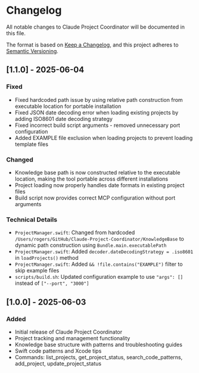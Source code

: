 # Changelog

All notable changes to Claude Project Coordinator will be documented in this file.

The format is based on [Keep a Changelog](https://keepachangelog.com/en/1.0.0/),
and this project adheres to [Semantic Versioning](https://semver.org/spec/v2.0.0.html).

## [1.1.0] - 2025-06-04

### Fixed
- Fixed hardcoded path issue by using relative path construction from executable location for portable installation
- Fixed JSON date decoding error when loading existing projects by adding ISO8601 date decoding strategy
- Fixed incorrect build script arguments - removed unnecessary port configuration
- Added EXAMPLE file exclusion when loading projects to prevent loading template files

### Changed
- Knowledge base path is now constructed relative to the executable location, making the tool portable across different installations
- Project loading now properly handles date formats in existing project files
- Build script now provides correct MCP configuration without port arguments

### Technical Details
- `ProjectManager.swift`: Changed from hardcoded `/Users/rogers/GitHub/Claude-Project-Coordinator/KnowledgeBase` to dynamic path construction using `Bundle.main.executablePath`
- `ProjectManager.swift`: Added `decoder.dateDecodingStrategy = .iso8601` in `loadProjects()` method
- `ProjectManager.swift`: Added `&& !file.contains("EXAMPLE")` filter to skip example files
- `scripts/build.sh`: Updated configuration example to use `"args": []` instead of `["--port", "3000"]`

## [1.0.0] - 2025-06-03

### Added
- Initial release of Claude Project Coordinator
- Project tracking and management functionality
- Knowledge base structure with patterns and troubleshooting guides
- Swift code patterns and Xcode tips
- Commands: list_projects, get_project_status, search_code_patterns, add_project, update_project_status
